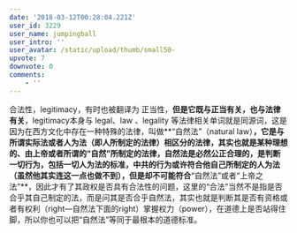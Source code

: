 ```yaml
---
date: '2018-03-12T00:28:04.221Z'
user_id: 3229
user_name: jumpingball
user_intro: ''
user_avatar: /static/upload/thumb/small50-
upvote: 7
downvote: 0
comments:
    - ''
---
```


合法性，legitimacy，有时也被翻译为 正当性，**但是它既与正当有关，也与法律有关**，legitimacy本身与 legal、law 、legality 等法律相关单词就是同源词，这是因为在西方文化中存在一种特殊的法律，叫做**“自然法”（natural law）**，它是与所谓实际法或者人为法（即人所制定的法律）相区分的法律，其实也就是某种理想的、由上帝或者所谓的“自然”所制定的法律，自然法是必然公正合理的，是判断一切行为，包括一切人为法的标准，中共的行为或许符合他自己所制定的人为法（虽然他其实连这一点也做不到），但是却不可能符合**“自然法”或者“上帝之法”**，因此才有了其政权是否具有合法性的问题，这里的“合法”当然不是指是否合乎其自己制定的法，而是问其是否合乎自然法，其实也就是判断其是否有资格或者有权利（right—自然法下面的right）掌握权力（power），在道德上是否站得住脚，所以你也可以把“自然法”等同于最根本的道德标准。
